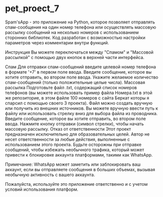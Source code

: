 # pet_proect_7

Spam'sApp - это приложение на Python, которое позволяет отправлять спам-сообщения на один номер телефона или осуществлять массовую рассылку сообщений на несколько номеров с использованием сторонних библиотек. Код разработан с возможностью настройки параметров через комментарии внутри функций.

Инструкция
Вы можете переключаться между "Спамом" и "Массовой рассылкой" с помощью двух кнопок в верхней части интерфейса.

Спам
Для отправки спам-сообщений введите целевой номер телефона в формате '+7' в первом поле ввода.
Введите сообщение, которое вы хотите отправить, во втором поле ввода.
Укажите желаемое количество спам-сообщений (только положительные целые числа).
Массовая рассылка
Подготовьте файл .txt, содержащий список номеров телефонов (вы можете использовать пример файла Номера.txt в этой же репозиторие, в этом файле 100 номеров с сайта Беркат которы я спарсил с помощью своего 3 проекта). Файл можно создать вручную или получить из внешних источников.
Вы можете вручную ввести путь к файлу или использовать стрелку вниз для выбора файла из проводника.
Введите сообщение, которое вы хотите отправить, во втором поле ввода.
Нажмите кнопку отправки (символ стрелки), чтобы начать массовую рассылку.
Отказ от ответственности
Этот проект предназначен исключительно для образовательных целей. Автор не несет ответственности за любые действия, выполненные с использованием этого проекта. Будьте осторожны при отправке сообщений, чтобы избежать необычного трафика, который может привести к блокировке аккаунта платформами, такими как WhatsApp.

Примечание: WhatsApp может заметить или заблокировать ваш аккаунт, если вы отправляете сообщения в больших объемах, вызывая необычную активность с вашего аккаунта.

Пожалуйста, используйте это приложение ответственно и с учетом условий использования платформ.
